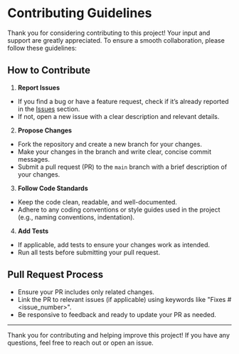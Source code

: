 # Contributing Guidelines

Thank you for considering contributing to this project! Your input and support are greatly appreciated. To ensure a smooth collaboration, please follow these guidelines:

## How to Contribute

  1. **Report Issues**
  - If you find a bug or have a feature request, check if it’s already reported in the [Issues](../../issues) section.
- If not, open a new issue with a clear description and relevant details.

2. **Propose Changes**
  - Fork the repository and create a new branch for your changes.
- Make your changes in the branch and write clear, concise commit messages.
- Submit a pull request (PR) to the `main` branch with a brief description of your changes.

3. **Follow Code Standards**
  - Keep the code clean, readable, and well-documented.
- Adhere to any coding conventions or style guides used in the project (e.g., naming conventions, indentation).

4. **Add Tests**
  - If applicable, add tests to ensure your changes work as intended.
- Run all tests before submitting your pull request.

## Pull Request Process

- Ensure your PR includes only related changes.
- Link the PR to relevant issues (if applicable) using keywords like "Fixes #<issue_number>".
- Be responsive to feedback and ready to update your PR as needed.


---

  Thank you for contributing and helping improve this project! If you have any questions, feel free to reach out or open an issue.
